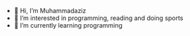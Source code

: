 - 👋 Hi, I’m Muhammadaziz
- 👀 I’m interested in programming, reading and doing sports
- 🌱 I’m currently learning programming


<!---
muhammadaziz01-dev/muhammadaziz01-dev is a ✨ special ✨ repository because its `README.md` (this file) appears on your GitHub profile.
You can click the Preview link to take a look at your changes.
--->
